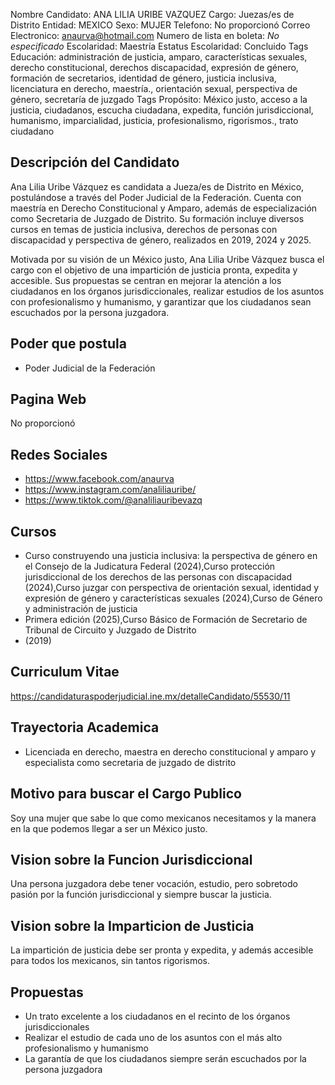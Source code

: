 Nombre Candidato: ANA LILIA URIBE VAZQUEZ
Cargo: Juezas/es de Distrito
Entidad: MEXICO
Sexo: MUJER
Telefono: No proporcionó
Correo Electronico: anaurva@hotmail.com
Numero de lista en boleta: *No especificado*
Escolaridad: Maestría
Estatus Escolaridad: Concluido
Tags Educación: administración de justicia, amparo, características sexuales, derecho constitucional, derechos discapacidad, expresión de género, formación de secretarios, identidad de género, justicia inclusiva, licenciatura en derecho, maestría., orientación sexual, perspectiva de género, secretaría de juzgado
Tags Propósito: México justo, acceso a la justicia, ciudadanos, escucha ciudadana, expedita, función jurisdiccional, humanismo, imparcialidad, justicia, profesionalismo, rigorismos., trato ciudadano


## Descripción del Candidato 

Ana Lilia Uribe Vázquez es candidata a Jueza/es de Distrito en México, postulándose a través del Poder Judicial de la Federación. Cuenta con maestría en Derecho Constitucional y Amparo, además de especialización como Secretaria de Juzgado de Distrito. Su formación incluye diversos cursos en temas de justicia inclusiva, derechos de personas con discapacidad y perspectiva de género, realizados en 2019, 2024 y 2025.

Motivada por su visión de un México justo, Ana Lilia Uribe Vázquez busca el cargo con el objetivo de una impartición de justicia pronta, expedita y accesible. Sus propuestas se centran en mejorar la atención a los ciudadanos en los órganos jurisdiccionales, realizar estudios de los asuntos con profesionalismo y humanismo, y garantizar que los ciudadanos sean escuchados por la persona juzgadora.


## Poder que postula

- Poder Judicial de la Federación


## Pagina Web

No proporcionó


## Redes Sociales

- https://www.facebook.com/anaurva
- https://www.instagram.com/analiliauribe/
- https://www.tiktok.com/@analiliauribevazq


## Cursos

- Curso construyendo una justicia inclusiva: la perspectiva de género en el Consejo de la Judicatura Federal (2024),Curso protección jurisdiccional de los derechos de las personas con discapacidad (2024),Curso juzgar con perspectiva de orientación sexual, identidad y expresión de género y características sexuales (2024),Curso de Género y administración de justicia
- Primera edición (2025),Curso Básico de Formación de Secretario de Tribunal de Circuito y Juzgado de Distrito
- (2019)


## Curriculum Vitae

https://candidaturaspoderjudicial.ine.mx/detalleCandidato/55530/11


## Trayectoria Academica

- Licenciada en derecho, maestra en derecho constitucional y amparo y especialista como secretaria de juzgado de distrito


## Motivo para buscar el Cargo Publico

Soy una mujer que sabe lo que como mexicanos necesitamos y la manera en la que podemos llegar a ser un México justo.


## Vision sobre la Funcion Jurisdiccional

Una persona juzgadora debe tener vocación, estudio, pero sobretodo pasión por la función jurisdiccional y siempre buscar la justicia.


## Vision sobre la Imparticion de Justicia

La impartición de justicia debe ser pronta y expedita, y además accesible para todos los mexicanos, sin tantos rigorismos.


## Propuestas

- Un trato excelente a los ciudadanos en el recinto de los órganos jurisdiccionales
- Realizar el estudio de cada uno de los asuntos con el más alto profesionalismo y humanismo
- La garantía de que los ciudadanos siempre serán escuchados por la persona juzgadora

